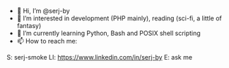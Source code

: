 - 👋 Hi, I’m @serj-by
- 👀 I’m interested in development (PHP mainly), reading (sci-fi, a little of fantasy)
- 🌱 I’m currently learning Python, Bash and POSIX shell scripting
- 📫 How to reach me:

S: serj-smoke
LI: https://www.linkedin.com/in/serj-by
E: ask me

<!---
serj-by/serj-by is a ✨ special ✨ repository because its `README.md` (this file) appears on your GitHub profile.
You can click the Preview link to take a look at your changes.
--->
